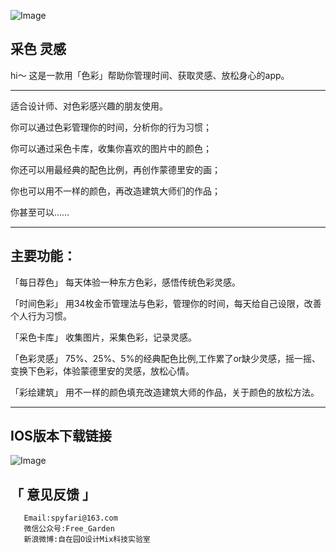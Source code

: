 ![Image](https://shadowcz007.github.io/ColorIdea/未标题-1.jpg)
## 采色 灵感

hi～
这是一款用「色彩」帮助你管理时间、获取灵感、放松身心的app。

*** 

适合设计师、对色彩感兴趣的朋友使用。

你可以通过色彩管理你的时间，分析你的行为习惯；

你可以通过采色卡库，收集你喜欢的图片中的颜色；

你还可以用最经典的配色比例，再创作蒙德里安的画；

你也可以用不一样的颜色，再改造建筑大师们的作品；

你甚至可以……

*** 
## 主要功能：

「每日荐色」
每天体验一种东方色彩，感悟传统色彩灵感。

「时间色彩」
用34枚金币管理法与色彩，管理你的时间，每天给自己设限，改善个人行为习惯。

「采色卡库」
收集图片，采集色彩，记录灵感。

「色彩灵感」
75%、25%、5%的经典配色比例,工作累了or缺少灵感，摇一摇、变换下色彩，体验蒙德里安的灵感，放松心情。

「彩绘建筑」
用不一样的颜色填充改造建筑大师的作品，关于颜色的放松方法。

***
## IOS版本下载链接

![Image](https://shadowcz007.github.io/ColorIdea/caiseios.png)


## 「 意见反馈 」 

       Email:spyfari@163.com                  
       微信公众号:Free_Garden                    
       新浪微博:自在园O设计Mix科技实验室
